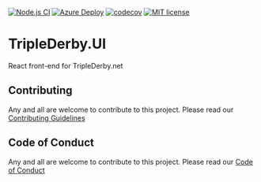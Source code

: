 [![Node.js CI](https://github.com/ovation22/TripleDerby.UI/workflows/Node.js%20CI/badge.svg)](https://github.com/ovation22/TripleDerby.UI/actions?query=workflow%3A%22Node.js+CI%22)
[![Azure Deploy](https://github.com/ovation22/TripleDerby.UI/workflows/.github/workflows/azure.yml/badge.svg)](https://github.com/ovation22/TripleDerby.UI/actions?query=workflow%3A%22Azure+Deploy%22)
[![codecov](https://codecov.io/gh/ovation22/TripleDerby.UI/branch/master/graph/badge.svg?token=0V6GCY7F55)](https://codecov.io/gh/ovation22/TripleDerby.UI)
[![MIT license](http://img.shields.io/badge/license-MIT-brightgreen.svg)](https://github.com/ovation22/TripleDerby.UI/blob/master/LICENSE)

# TripleDerby.UI
React front-end for TripleDerby.net

## Contributing
Any and all are welcome to contribute to this project.
Please read our [Contributing Guidelines](/.github/CONTRIBUTING.md)

## Code of Conduct
Any and all are welcome to contribute to this project.
Please read our [Code of Conduct](/.github/CODE_OF_CONDUCT.md)

